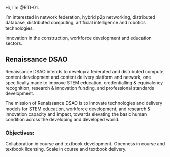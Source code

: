 
Hi, I’m @RTI-01.

I’m interested in network federation, hybrid p2p networking, distributed database, distributed computing, artificial intelligence and robotics technologies.
 
Innovation in the construction, workforce development and education sectors. 

## Renaissance DSAO

Renaissance DSAO intends to develop a federated and distributed compute, content development and content delivery platform and network, one specifically made to improve  STEM education, credentialling & equivalency recognition, research & innovation funding, and professional standards development.

The mission of Renaissance DSAO is to innovate technologies and delivery models for STEM education, workforce development, and research & innovation capacity and impact, towards elevating the basic human condition across the developing and developed world.

### Objectives:
Collaboration in course and textbook development.
Openness in course and textbook licensing.
Scale in course and textbook delivery.


<!---
RTI-01/RTI-01 is a ✨ special ✨ repository because its `README.md` (this file) appears on your GitHub profile.
You can click the Preview link to take a look at your changes.
--->
